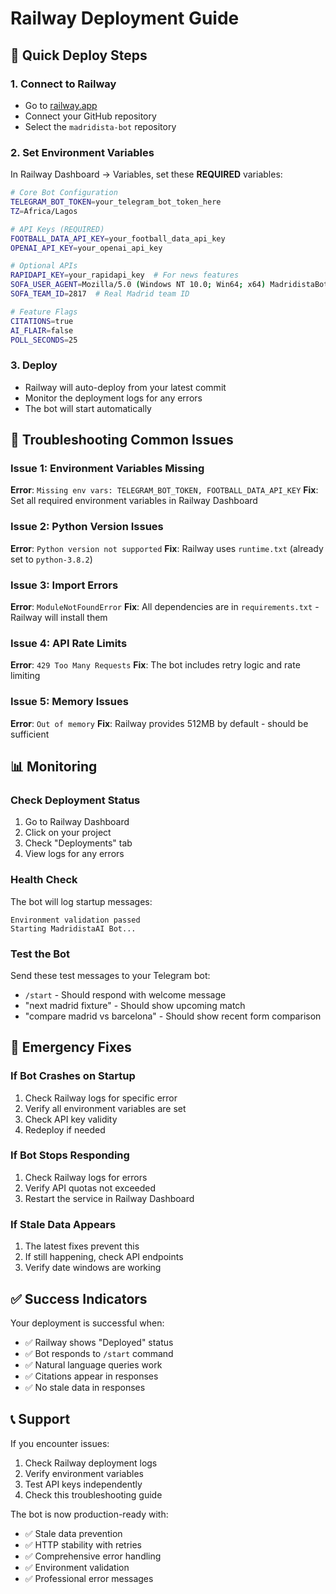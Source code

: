 # Railway Deployment Guide

## 🚀 Quick Deploy Steps

### 1. Connect to Railway
- Go to [railway.app](https://railway.app)
- Connect your GitHub repository
- Select the `madridista-bot` repository

### 2. Set Environment Variables
In Railway Dashboard → Variables, set these **REQUIRED** variables:

```bash
# Core Bot Configuration
TELEGRAM_BOT_TOKEN=your_telegram_bot_token_here
TZ=Africa/Lagos

# API Keys (REQUIRED)
FOOTBALL_DATA_API_KEY=your_football_data_api_key
OPENAI_API_KEY=your_openai_api_key

# Optional APIs
RAPIDAPI_KEY=your_rapidapi_key  # For news features
SOFA_USER_AGENT=Mozilla/5.0 (Windows NT 10.0; Win64; x64) MadridistaBot/1.0
SOFA_TEAM_ID=2817  # Real Madrid team ID

# Feature Flags
CITATIONS=true
AI_FLAIR=false
POLL_SECONDS=25
```

### 3. Deploy
- Railway will auto-deploy from your latest commit
- Monitor the deployment logs for any errors
- The bot will start automatically

## 🔧 Troubleshooting Common Issues

### Issue 1: Environment Variables Missing
**Error**: `Missing env vars: TELEGRAM_BOT_TOKEN, FOOTBALL_DATA_API_KEY`
**Fix**: Set all required environment variables in Railway Dashboard

### Issue 2: Python Version Issues
**Error**: `Python version not supported`
**Fix**: Railway uses `runtime.txt` (already set to `python-3.8.2`)

### Issue 3: Import Errors
**Error**: `ModuleNotFoundError`
**Fix**: All dependencies are in `requirements.txt` - Railway will install them

### Issue 4: API Rate Limits
**Error**: `429 Too Many Requests`
**Fix**: The bot includes retry logic and rate limiting

### Issue 5: Memory Issues
**Error**: `Out of memory`
**Fix**: Railway provides 512MB by default - should be sufficient

## 📊 Monitoring

### Check Deployment Status
1. Go to Railway Dashboard
2. Click on your project
3. Check "Deployments" tab
4. View logs for any errors

### Health Check
The bot will log startup messages:
```
Environment validation passed
Starting MadridistaAI Bot...
```

### Test the Bot
Send these test messages to your Telegram bot:
- `/start` - Should respond with welcome message
- "next madrid fixture" - Should show upcoming match
- "compare madrid vs barcelona" - Should show recent form comparison

## 🚨 Emergency Fixes

### If Bot Crashes on Startup
1. Check Railway logs for specific error
2. Verify all environment variables are set
3. Check API key validity
4. Redeploy if needed

### If Bot Stops Responding
1. Check Railway logs for errors
2. Verify API quotas not exceeded
3. Restart the service in Railway Dashboard

### If Stale Data Appears
1. The latest fixes prevent this
2. If still happening, check API endpoints
3. Verify date windows are working

## ✅ Success Indicators

Your deployment is successful when:
- ✅ Railway shows "Deployed" status
- ✅ Bot responds to `/start` command
- ✅ Natural language queries work
- ✅ Citations appear in responses
- ✅ No stale data in responses

## 📞 Support

If you encounter issues:
1. Check Railway deployment logs
2. Verify environment variables
3. Test API keys independently
4. Check this troubleshooting guide

The bot is now production-ready with:
- ✅ Stale data prevention
- ✅ HTTP stability with retries
- ✅ Comprehensive error handling
- ✅ Environment validation
- ✅ Professional error messages
